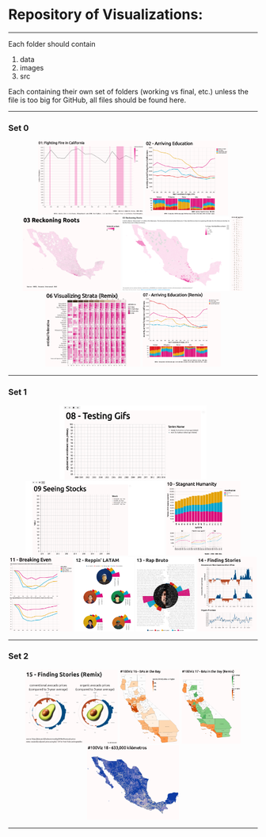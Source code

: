 # Repository of Visualizations:
***
Each folder should contain
1. data
2. images
3. src

Each containing their own set of folders (working vs final, etc.) unless the file is too big for GitHub, all files should be found here. 

***

  <h3> Set 0 </h3>
<p align="center">
  <img src="01 - Firefighters in CA/images/01 Fighting Fire in California.png"  height="150" title="01 - Fighting Fire in CA">
  <img src="02 - Recent Arrivals Education in CA/images/final/02 Arriving Education.png"  height="150" title="02 - Arriving Education">
  <img src="03 - Afromexicans map/images/final/03 - Reckoning Roots.png"  height="150" title="03 - Reckoning Roots">
  <img src="04 - Afro-Mexicans (Remix) Ft. Datawrapper/images/04 Afro-Mexicans (Remix) Ft. Datawrapper.png"  height="150" title="04 - Reckoning Roots (Remix) Ft. Datawrapper">
  <img src="05 - Visualizing Strata/images/05 - Visualizing Strata.png" height="150" title="05 - Visualizing Strata">
  <img src="06 - Visualizing Strata (Remix)/images/final/06 Visualizing Strata (Remix).PNG"  height="150" title="06 - Visualizing Strata (Remix)">
  <img src="07 - Arriving Education (Remix)/images/final/07 Arriving Education (Remix).png" height="150" title="07 - Arriving Education (Remix)">
</p>

***

  <h3> Set 1 </h3>
<p align="center">
  <img src="08 - Testing Gifs/images/08 Testing Gifs.gif"  height="150" title="08 - Testing Gifs">
  <img src="09 - Seeing Stocks/images/09 Seeing Stocks.gif"  height="150" title="09 - Seeing Stocks">
  <img src="10 - Declining Humanity/images/10_Stagnant_Humanity.png"  height="150" title="10 - Stagnant Humanity">
  <img src="11 - Breaking Even/images/11 - Breaking Even.png"  height="150" title="11 - Breaking Even">
  <img src="12 - Rappin' LATAM/images/final/12 - Reppin' LATAM.png"  height="150" title="12 - Reppin' LATAM">
  <img src="13 - Rap Bruto/images/final/13_Rap_Bruto.png"  height="150" title="13 - Rap Bruto">
  <img src="14 - Finding Stories/images/final/14_-_Finding_Stories.png" height="150", title="14 - Finding Stories">
</p>

***

  <h3> Set 2 </h3>
<p align="center">
  <img src="15 - Finding Stories (Remix)/images/final/15 - Finding Stories (Remix).png"  height="150" title="15 - Finding Stories (Remix)">
  <img src="16 - BAs in the Bay/reports/figures/16 - BAs in the Bay.png"  height="150" title="16 - BAs in the Bay">
  <img src="17 - BAs in the Bay (Remix)/reports/figures/17 - BAs in the Bay (Remix).png" height="150" title="17 - BAs in the Bay (Remix)">
  <img src="18 - 633,000 kilómetros/reports/figures/final/18 - 633,000 kilómetros.png" height="150" title="18 - 633,000 kilómetros">
</p>

***
